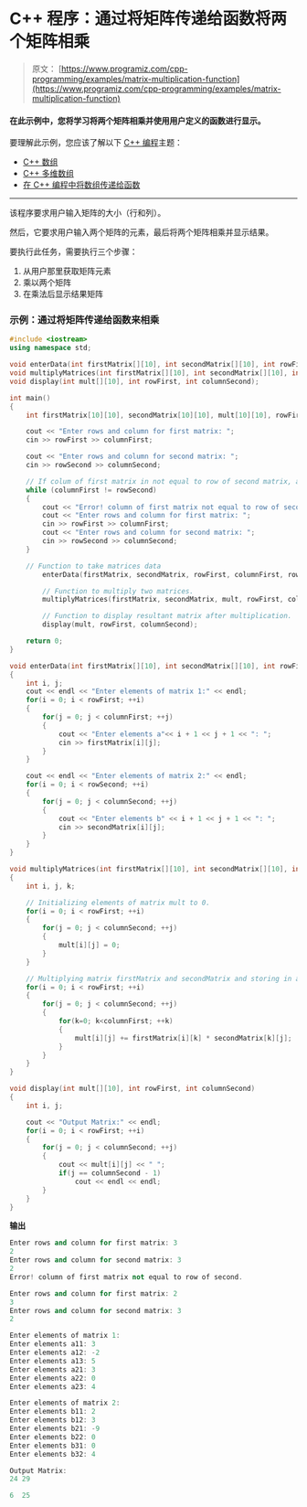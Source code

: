 # C++ 程序：通过将矩阵传递给函数将两个矩阵相乘

> 原文： [https://www.programiz.com/cpp-programming/examples/matrix-multiplication-function](https://www.programiz.com/cpp-programming/examples/matrix-multiplication-function)

#### 在此示例中，您将学习将两个矩阵相乘并使用用户定义的函数进行显示。

要理解此示例，您应该了解以下 [C++ 编程](/cpp-programming "C++ tutorial")主题：

*   [C++ 数组](/cpp-programming/arrays)
*   [C++ 多维数组](/cpp-programming/multidimensional-arrays)
*   [在 C++ 编程中将数组传递给函数](/cpp-programming/passing-arrays-function)

* * *

该程序要求用户输入矩阵的大小（行和列）。

然后，它要求用户输入两个矩阵的元素，最后将两个矩阵相乘并显示结果。

要执行此任务，需要执行三个步骤：

1.  从用户那里获取矩阵元素
2.  乘以两个矩阵
3.  在乘法后显示结果矩阵

### 示例：通过将矩阵传递给函数来相乘

```cpp
#include <iostream>
using namespace std;

void enterData(int firstMatrix[][10], int secondMatrix[][10], int rowFirst, int columnFirst, int rowSecond, int columnSecond);
void multiplyMatrices(int firstMatrix[][10], int secondMatrix[][10], int multResult[][10], int rowFirst, int columnFirst, int rowSecond, int columnSecond);
void display(int mult[][10], int rowFirst, int columnSecond);

int main()
{
	int firstMatrix[10][10], secondMatrix[10][10], mult[10][10], rowFirst, columnFirst, rowSecond, columnSecond, i, j, k;

	cout << "Enter rows and column for first matrix: ";
	cin >> rowFirst >> columnFirst;

	cout << "Enter rows and column for second matrix: ";
	cin >> rowSecond >> columnSecond;

	// If colum of first matrix in not equal to row of second matrix, asking user to enter the size of matrix again.
	while (columnFirst != rowSecond)
	{
		cout << "Error! column of first matrix not equal to row of second." << endl;
		cout << "Enter rows and column for first matrix: ";
		cin >> rowFirst >> columnFirst;
		cout << "Enter rows and column for second matrix: ";
		cin >> rowSecond >> columnSecond;
	}

	// Function to take matrices data
        enterData(firstMatrix, secondMatrix, rowFirst, columnFirst, rowSecond, columnSecond);

        // Function to multiply two matrices.
        multiplyMatrices(firstMatrix, secondMatrix, mult, rowFirst, columnFirst, rowSecond, columnSecond);

        // Function to display resultant matrix after multiplication.
        display(mult, rowFirst, columnSecond);

	return 0;
}

void enterData(int firstMatrix[][10], int secondMatrix[][10], int rowFirst, int columnFirst, int rowSecond, int columnSecond)
{
	int i, j;
	cout << endl << "Enter elements of matrix 1:" << endl;
	for(i = 0; i < rowFirst; ++i)
	{
		for(j = 0; j < columnFirst; ++j)
		{
			cout << "Enter elements a"<< i + 1 << j + 1 << ": ";
			cin >> firstMatrix[i][j];
		}
	}

	cout << endl << "Enter elements of matrix 2:" << endl;
	for(i = 0; i < rowSecond; ++i)
	{
		for(j = 0; j < columnSecond; ++j)
		{
			cout << "Enter elements b" << i + 1 << j + 1 << ": ";
			cin >> secondMatrix[i][j];
		}
	}
}

void multiplyMatrices(int firstMatrix[][10], int secondMatrix[][10], int mult[][10], int rowFirst, int columnFirst, int rowSecond, int columnSecond)
{
	int i, j, k;

	// Initializing elements of matrix mult to 0.
	for(i = 0; i < rowFirst; ++i)
	{
		for(j = 0; j < columnSecond; ++j)
		{
			mult[i][j] = 0;
		}
	}

	// Multiplying matrix firstMatrix and secondMatrix and storing in array mult.
	for(i = 0; i < rowFirst; ++i)
	{
		for(j = 0; j < columnSecond; ++j)
		{
			for(k=0; k<columnFirst; ++k)
			{
				mult[i][j] += firstMatrix[i][k] * secondMatrix[k][j];
			}
		}
	}
}

void display(int mult[][10], int rowFirst, int columnSecond)
{
	int i, j;

	cout << "Output Matrix:" << endl;
	for(i = 0; i < rowFirst; ++i)
	{
		for(j = 0; j < columnSecond; ++j)
		{
			cout << mult[i][j] << " ";
			if(j == columnSecond - 1)
				cout << endl << endl;
		}
	}
} 
```

**输出**

```cpp
Enter rows and column for first matrix: 3
2
Enter rows and column for second matrix: 3
2
Error! column of first matrix not equal to row of second.

Enter rows and column for first matrix: 2
3
Enter rows and column for second matrix: 3
2

Enter elements of matrix 1:
Enter elements a11: 3
Enter elements a12: -2
Enter elements a13: 5
Enter elements a21: 3
Enter elements a22: 0
Enter elements a23: 4

Enter elements of matrix 2:
Enter elements b11: 2
Enter elements b12: 3
Enter elements b21: -9
Enter elements b22: 0
Enter elements b31: 0
Enter elements b32: 4

Output Matrix:
24 29

6  25 
```